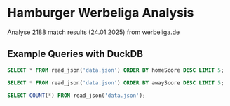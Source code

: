 # Hamburger Werbeliga Analysis

Analyse 2188 match results (24.01.2025) from werbeliga.de

## Example Queries with DuckDB
```sql
SELECT * FROM read_json('data.json') ORDER BY homeScore DESC LIMIT 5;
```
```sql
SELECT * FROM read_json('data.json') ORDER BY awayScore DESC LIMIT 5;
```
```sql
SELECT COUNT(*) FROM read_json('data.json');
```
